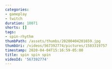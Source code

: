 ```yaml
---
categories:
- gameplay
- twitch
duration: 10071
shorts: []
tags:
- spin-rhythm
thumbPath: /assets/thumbs/20200404201659.jpg
thumbUri: /videos/567392774/pictures/1583319757
timestamp: 2020-04-04T15:16:59-05:00
title: spin spin spin
videoId: '567392774'
---
```

